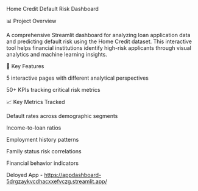 Home Credit Default Risk Dashboard

📊 Project Overview

A comprehensive Streamlit dashboard for analyzing loan application data and predicting default risk using the Home Credit dataset. This interactive tool helps financial institutions identify high-risk applicants through visual analytics and machine learning insights.

🚀 Key Features

5 interactive pages with different analytical perspectives

50+ KPIs tracking critical risk metrics

📈 Key Metrics Tracked

Default rates across demographic segments

Income-to-loan ratios

Employment history patterns

Family status risk correlations

Financial behavior indicators



Deloyed App - https://appdashboard-5drgzaykvcdhacxxefvczg.streamlit.app/
